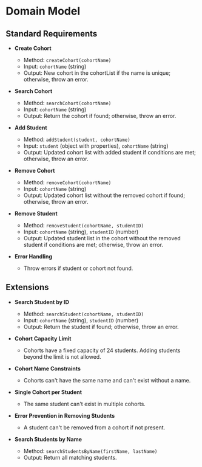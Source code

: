 # Domain Model

## Standard Requirements

- **Create Cohort**
  - Method: `createCohort(cohortName)`
  - Input: `cohortName` (string)
  - Output: New cohort in the cohortList if the name is unique; otherwise, throw an error.

- **Search Cohort**
  - Method: `searchCohort(cohortName)`
  - Input: `cohortName` (string)
  - Output: Return the cohort if found; otherwise, throw an error.

- **Add Student**
  - Method: `addStudent(student, cohortName)`
  - Input: `student` (object with properties), `cohortName` (string)
  - Output: Updated cohort list with added student if conditions are met; otherwise, throw an error.

- **Remove Cohort**
  - Method: `removeCohort(cohortName)`
  - Input: `cohortName` (string)
  - Output: Updated cohort list without the removed cohort if found; otherwise, throw an error.

- **Remove Student**
  - Method: `removeStudent(cohortName, studentID)`
  - Input: `cohortName` (string), `studentID` (number)
  - Output: Updated student list in the cohort without the removed student if conditions are met; otherwise, throw an error.

- **Error Handling**
  - Throw errors if student or cohort not found.

## Extensions

- **Search Student by ID**
  - Method: `searchStudent(cohortName, studentID)`
  - Input: `cohortName` (string), `studentID` (number)
  - Output: Return the student if found; otherwise, throw an error.

- **Cohort Capacity Limit**
  - Cohorts have a fixed capacity of 24 students. Adding students beyond the limit is not allowed.

- **Cohort Name Constraints**
  - Cohorts can't have the same name and can't exist without a name.

- **Single Cohort per Student**
  - The same student can't exist in multiple cohorts.

- **Error Prevention in Removing Students**
  - A student can't be removed from a cohort if not present.

- **Search Students by Name**
  - Method: `searchStudentsByName(firstName, lastName)`
  - Output: Return all matching students.











